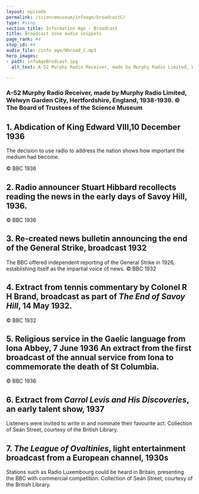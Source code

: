 ```yaml
---
layout: episode
permalink: /sciencemuseum/infoage/broadcastC/
type: #stop
section_title: Information Age - Broadcast
title: Broadcast zone audio snippets
page_rank: #4
stop_id: #4
audio_file: /info age/Nbroad_C.mp3
hero_images:
- path: infoAgeBrodcast.jpg
  alt_text: A-52 Murphy Radio Receiver, made by Murphy Radio Limited, Welwyn Garden City, Hertfordshire, England, 1938-1939. © The Board of Trustees of the Science Museum

---
```


### A-52 Murphy Radio Receiver, made by Murphy Radio Limited, Welwyn Garden City, Hertfordshire, England, 1938-1939. © The Board of Trustees of the Science Museum

## 1. Abdication of King Edward VIII,10  December 1936
The decision to use radio to address the nation shows how important the medium had become.

© BBC 1936

## 2. Radio announcer Stuart Hibbard recollects reading the news in the early days of Savoy Hill, 1936.
© BBC 1936

## 3. Re-created news bulletin announcing the end of the General Strike, broadcast 1932
The BBC offered independent reporting of the General Strike in 1926, establishing itself as the impartial voice of news.
© BBC 1932

## 4. Extract from tennis commentary by Colonel R H Brand, broadcast as part of *The End of Savoy Hill*, 14 May 1932.
© BBC 1932

## 5. Religious service in the Gaelic language from Iona Abbey, 7 June 1936  An extract from the first broadcast of the annual service from Iona to commemorate the death of St Columbia.
© BBC 1936

## 6. Extract  from *Carrol Levis and His Discoveries*, an early talent show, 1937  
Listeners were invited to write in and nominate their favourite act.
Collection of Seán Street, courtesy of the British Library.

## 7. *The League of Ovaltinies*, light entertainment broadcast from a European channel, 1930s
Stations such as Radio Luxembourg could be heard in Britain, presenting the BBC with commercial competition.
Collection of Seán Street, courtesy of the British Library.
